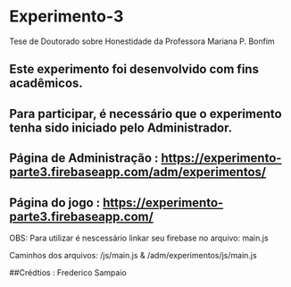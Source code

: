 # Experimento-3
Tese de Doutorado sobre Honestidade da Professora Mariana P. Bonfim

## Este experimento foi desenvolvido com fins acadêmicos.
## Para participar, é necessário que o experimento tenha sido iniciado pelo Administrador.
## Página de Administração : https://experimento-parte3.firebaseapp.com/adm/experimentos/
## Página do jogo : https://experimento-parte3.firebaseapp.com/

OBS: Para utilizar é nescessário linkar seu firebase no arquivo: main.js

Caminhos dos arquivos: /js/main.js  &  /adm/experimentos/js/main.js

##Crédtios : Frederico Sampaio
